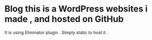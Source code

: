 # Blog this is a WordPress websites i made , and hosted on GitHub 
It is using Eliminator plugin .
Simply static to host it .
